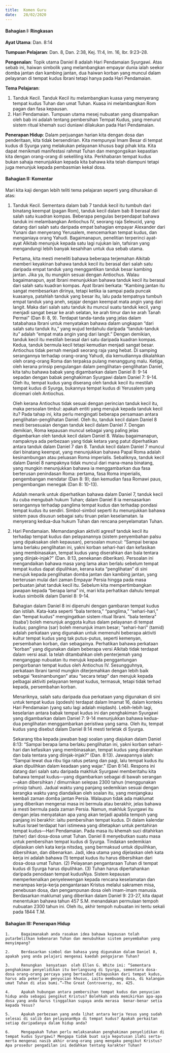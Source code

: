```yaml
---
title:  Komen Guru
date:   28/02/2020
---
```


#### Bahagian I: Ringkasan

**Ayat Utama**: Dan. 8:14

**Tumpuan Pelajaran**: Dan. 8, Dan. 2:38, Kej. 11:4, Im. 16, Ibr. 9:23–28. 

**Pengenalan**: Topik utama Daniel 8 adalah Hari Pendamaian Syurgawi. Atas sebab ini, haiwan simbolik yang melambangkan empayar dunia ialah seekor domba jantan dan kambing jantan, dua haiwan korban yang muncul dalam pelayanan di tempat kudus Ibrani tetapi hanya pada Hari Pendamaian.

**Tema Pelajaran**:

1. Tanduk Kecil. Tanduk Kecil itu melambangkan kuasa yang menyerang tempat kudus Tuhan dan umat Tuhan. Kuasa ini melambangkan Rom  pagan dan fasa kepausan.
2. Hari Pendamaian. Tumpuan utama mesej nubuatan yang disampaikan oleh bab ini adalah tentang pembersihan Tempat Kudus,  yang menurut sistem ritual khemah suci  duniawi  dilakukan pada Hari Pendamaian.

**Penerapan Hidup**: Dalam perjuangan harian kita dengan dosa dan penderitaan, kita tidak bersendirian. Kita mempunyai Imam Besar di tempat kudus di Syurga yang melakukan pelayanan khusus bagi pihak kita. Kita dapat menikmati manifestasi rahmat Tuhan dan mengongsikan kepastian kita dengan orang-orang di sekeliling kita. Perkhabaran tempat kudus bukan sahaja menunjukkan kepada kita bahawa kita telah diampuni tetapi juga menunjuk kepada pembasmian kekal dosa.

#### Bahagian II: Komentar

Mari kita kaji dengan lebih teliti tema pelajaran seperti yang dihuraikan di atas:

1. Tanduk Kecil. Sementara dalam bab 7 tanduk kecil itu  tumbuh dari binatang keempat (pagan Rom), tanduk kecil dalam bab 8 berasal dari salah satu kuadran kompas. Beberapa pengulas berpendapat bahawa tanduk ini melambangkan Antiochus IV, seorang raja Seleucid, yang datang dari salah satu daripada empat bahagian empayar Alexander dari Yunani dan menyerang Yerusalem, mencemarkan tempat kudus, dan menganiaya orang Yahudi. Bagaimanapun, penelitian terperinci  ayat-ayat Alkitab menunjuk kepada satu lagi  rujukan lain, tafsiran yang mengandungi lebih banyak kesahihan untuk dua sebab utama.

    Pertama, kita mesti meneliti bahawa beberapa terjemahan Alkitab memberi keyakinan bahawa tanduk kecil itu berasal dari salah satu daripada empat tanduk yang menggantikan tanduk besar kambing jantan. Jika ya, itu mungkin sesuai dengan Antiochus. Walau bagaimanapun, ayat Ibrani menunjukkan bahawa tanduk kecil itu berasal dari salah satu kuadran kompas. Ayat Ibrani berkata: “Kambing jantan itu sangat membesarkan dirinya, tetapi ketika ia sampai pada puncak kuasanya, patahlah tanduk yang besar itu, lalu pada tempatnya tumbuh empat tanduk yang aneh, sejajar dengan keempat mata angin yang dari langit.  Maka dari salah satu tanduk itu muncul suatu tanduk kecil, yang menjadi sangat besar ke arah selatan, ke arah timur dan ke arah Tanah Permai” (Dan 8: 8, 9). Terdapat tanda-tanda yang jelas dalam tatabahasa Ibrani untuk menyatakan bahawa dalam ungkapan “dari salah satu tanduk itu,” yang wujud terdahulu daripada “tanduk-tanduk itu” adalah “empat mata angin yang dari langit.” Dengan demikian, tanduk kecil itu mestilah berasal dari satu daripada kuadran kompas. Kedua, tanduk bermula kecil tetapi kemudian menjadi sangat besar. Antiochus tidak pernah menjadi seorang raja yang hebat.  Di samping serangannya terhadap orang-orang Yahudi, dia kemudiannya dikalahkan oleh orang-orang Roma dan terpaksa pulang  menanggung malu. Ketiga, oleh kerana prinsip pengulangan dalam penglihatan-penglihatan Daniel, kita tahu bahawa babak yang digambarkan dalam Daniel 8: 9-14 sepadan dengan babak penghakiman Syurgawi dalam Daniel 7: 9-14. Oleh itu, tempat kudus yang diserang oleh tanduk kecil itu mestilah tempat kudus di Syurga, bukannya tempat kudus di Yerusalem yang dicemari oleh Antiochus.
    
    Oleh kerana Antiochus tidak sesuai dengan perincian tanduk kecil itu, maka persoalan timbul: apakah entiti yang merujuk kepada tanduk kecil itu? Pada tahap ini, kita perlu mengingati beberapa persamaan antara penglihatan-penglihatan Daniel. Oleh itu, tanduk kecil dalam Daniel 8 mesti bersesuaian dengan tanduk kecil dalam Daniel 7. Dengan demikian, Roma kepausan muncul sebagai yang paling jelas digambarkan oleh tanduk kecil dalam Daniel 8. Walau bagaimanapun, nampaknya ada perbezaan yang tidak ketara yang patut diperhatikan antara tanduk dalam Daniel 7 dan 8. Tanduk kecil dalam Daniel 7 muncul dari binatang keempat, yang menunjukkan bahawa Papal Roma adalah kesinambungan atau peluasan Roma imperialis. Sebaliknya, tanduk kecil dalam Daniel 8 nampaknya tidak muncul dari mana-mana binatang, yang mungkin menunjukkan bahawa ia menggambarkan dua fasa berterusan penindasan Roma: pertama, fasa Roma imperialis, pengembangan mendatar (Dan 8: 9); dan kemudian fasa Romawi paus, pengembangan menegak (Dan 8: 10-13).  
    
    Adalah menarik untuk diperhatikan bahawa dalam Daniel 7, tanduk kecil itu cuba mengubah hukum Tuhan; dalam Daniel 8 ia mensasarkan serangannya terhadap panglima tempat kudus dan terhadap pondasi tempat kudus itu sendiri. Simbol-simbol seperti itu menunjukkan bahawa sistem paus disusun sebagai satu tiruan pelan keselamatan. Ia menyerang kedua-dua hukum Tuhan dan rencana penyelamatan Tuhan.

2. Hari Pendamaian. Memandangkan aktiviti agresif tanduk kecil itu terhadap tempat kudus dan pelayanannya (sistem penyembahan palsu yang dipaksakan oleh kepausan), persoalan muncul:  “Sampai berapa lama berlaku penglihatan ini, yakni korban sehari-hari dan kefasikan yang membinasakan, tempat kudus yang diserahkan dan bala tentara yang diinjak-injak?” (Dan. 8:13, penekanan diberikan). Persoalan ini mengandaikan bahawa masa yang lama akan berlalu sebelum tempat tempat kudus dapat dipulihkan, kerana kata “penglihatan” di sini merujuk kepada penglihatan domba jantan dan kambing jantan, yang berterusan mulai dari zaman Empayar Persia hingga pada masa perbuatan jahat tanduk kecil itu. Sebelum kita mempertimbangkan jawapan kepada  “berapa lama” ini, mari kita perhatikan dahulu  tempat kudus simbolik dalam Daniel 8: 9-14.

    Bahagian dalam Daniel 8 ini dipenuhi dengan gambaran tempat kudus dan istilah. Kata-kata seperti “bala tentera,” “panglima,” “sehari-hari,” dan “tempat kudus” mengingatkan sistem ritual Ibrani. “bala tentera” (tsaba’) boleh menunjuk anggota kultus dalam pelayanan di tempat kudus; panglima (sar) boleh menunjuk imam besar; “sehari-hari” (tamid) adalah perkataan yang digunakan untuk memenuhi beberapa aktiviti kultur tempat kudus  yang tak putus-putus, seperti kemenyan, persembahan korban, dan sebagainya. Perhatikan bahawa perkataan “korban” yang digunakan dalam beberapa versi Alkitab tidak terdapat dalam versi asal. Ia telah ditambahkan oleh penterjemah yang menganggap nubuatan itu merujuk kepada penggantungan pengorbanan tempat kudus oleh Antiochus IV. Sesungguhnya, perkataan Ibrani tamid mungkin diterjemahkan dengan lebih baik sebagai “kesinambungan” atau “secara tetap” dan merujuk kepada pelbagai aktiviti pelayanan tempat kudus, termasuk, tetapi tidak terhad kepada, persembahan korban. 
    
    Menariknya, salah satu daripada dua perkataan yang digunakan di sini untuk tempat kudus (qodesh) terdapat dalam Imamat 16, dalam konteks Hari Pendamaian (yang satu lagi adalah miqdash). Lebih-lebih lagi, keselarian antara babak tempat kudus ini dan penghakiman Syurgawi yang digambarkan dalam Daniel 7: 9-14 menunjukkan bahawa kedua-dua penglihatan menggambarkan peristiwa yang sama. Oleh itu, tempat kudus yang disebut dalam Daniel 8:14 mesti terletak di Syurga.
    
    Sekarang tiba kepada jawaban bagi soalan yang diajukan dalam Daniel 8:13: “Sampai berapa lama berlaku penglihatan ini, yakni korban sehari-hari dan kefasikan yang membinasakan, tempat kudus yang diserahkan dan bala tentara yang diinjak-injak?” (Dan. 8:13). Jawapannya  ialah: “Sampai lewat dua ribu tiga ratus petang dan pagi, lalu tempat kudus itu akan dipulihkan dalam keadaan yang wajar.” (Dan 8:14). Respons ini datang dari salah satu daripada makhluk Syurgawi memberitahu kita bahawa tempat kudus—yang  digambarkan sebagai di bawah serangan—akan  dibersihkan / dimurnikan selepas 2300 tahun (menggunakan prinsip tahun). Jadual waktu yang panjang sedemikian sesuai dengan kerangka waktu yang diandaikan oleh soalan itu, yang menjangkau kembali zaman domba jantan Persia. Walaupun tidak ada maklumat yang diberikan mengenai masa ini bermula atau berakhir, jelas bahawa ia mesti bermula pada zaman Persia. Namun, makhluk Syurgawi itu dengan jelas menyatakan apa yang akan terjadi apabila tempoh yang panjang ini berakhir: iaitu pembersihan tempat kudus. Di dalam kalendar kultus Israel terdapat hari istimewa yang ditetapkan untuk pentahiran tempat kudus—Hari  Pendamaian. Pada masa itu khemah suci  ditahirkan (taher) dari dosa-dosa umat Tuhan. Daniel 8 menyebutkan suatu masa untuk pembersihan tempat kudus di Syurga. Tindakan sedemikian dijelaskan oleh kata kerja nitsdaq, yang bermaksud untuk dipulihkan, dibersihkan, dan dibenarkan. Jadi, idea utama yang dijelaskan oleh kata kerja ini adalah bahawa (1) tempat kudus itu harus dibersihkan dari dosa-dosa umat Tuhan.  (2) Pelayanan pengantaraan Tuhan di tempat kudus di Syurga harus dipulihkan. (3) Tuhan harus dipertahankan daripada penodaan tempat kudusNya. Sistem kepausan memperkenalkan penyelewengan kepada rencana keselamatan dan merampas kerja-kerja pengantaraan Kristus melalui sakramen misa, penebusan dosa, dan pengampunan dosa oleh imam-imam manusia. Berdasarkan maklumat yang diberikan dalam Daniel 9: 23-27, kita dapat menentukan bahawa tahun 457 S.M. menandakan permulaan tempoh nubuatan 2300 tahun ini. Oleh itu, akhir tempoh nubuatan  ini tentu sekali pada  1844 T.M.

#### Bahagian III: Penerapan Hidup

`1. 	Bagaimanakah anda rasakan idea bahawa kepausan telah putarbelitkan kebenaran Tuhan dan menubuhkan sistem penyembahan yang menyimpang?`

`2. 	Berdasarkan simbol dan bahasa yang digunakan dalam Daniel 8, apakah yang anda pelajari mengenai kaedah pengajaran Tuhan?`

`3. 	Renungkan  kenyataan  oleh Ellen G. White ini: “Sementara penghakiman penyelidikan itu berlangsung di Syurga, sementara dosa-dosa orang-orang percaya yang bertaubat dihapuskan dari tempat kudus, harus ada pekerjaan penyucian khusus, iaitu membuang dosa, di kalangan umat Tuhan di atas bumi.”—The Great Controversy, ms. 425.`

`4. 	Apakah hubungan antara pembersihan tempat kudus dan penyucian hidup anda sebagai pengikut Kristus? Bolehkah anda memikirkan apa-apa dosa yang anda harus tinggalkan supaya anda merasa  benar-benar setia kepada Yesus?`

`5. 	Apakah perbezaan yang anda lihat antara kerja Yesus yang sudah selesai di salib dan pelayananNya di tempat kudus? Apakah perkaitan setiap daripadanya dalam hidup anda?`

`6. 	Mengapakah Tuhan perlu melaksanakan penghakiman penyelidikan di tempat kudus Syurgawi? Mengapa tidak buat saja keputusan ilahi serta-merta mengenai nasib akhir orang-orang yang mengaku pengikut Kristus? Apa prosedur pengadilan ini dedahkan tentang karakter Tuhan?`